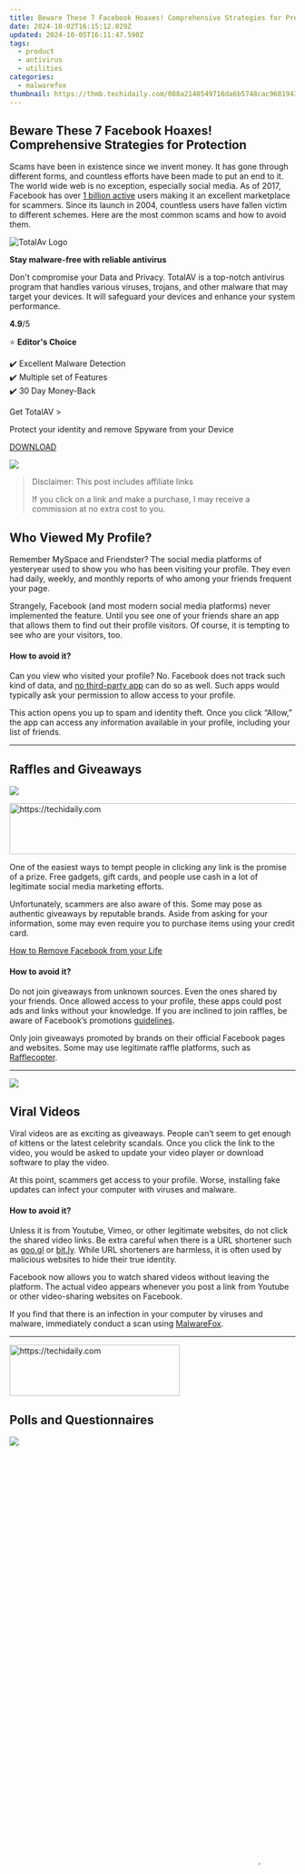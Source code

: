 ```yaml
---
title: Beware These 7 Facebook Hoaxes! Comprehensive Strategies for Protection
date: 2024-10-02T16:15:12.029Z
updated: 2024-10-05T16:11:47.590Z
tags:
  - product
  - antivirus
  - utilities
categories:
  - malwarefox
thumbnail: https://thmb.techidaily.com/088a2140549716da6b5748cac96819433a88c8dbf67bc5c9abb78e2279e38684.jpg
---
```


## Beware These 7 Facebook Hoaxes! Comprehensive Strategies for Protection

Scams have been in existence since we invent money. It has gone through different forms, and countless efforts have been made to put an end to it. The world wide web is no exception, especially social media. As of 2017, Facebook has over [1 billion active](http://www.smartinsights.com/digital-marketing-strategy/popular-social-networks-worldwide-chartoftheday/) users making it an excellent marketplace for scammers. Since its launch in 2004, countless users have fallen victim to different schemes. Here are the most common scams and how to avoid them.

![TotalAv Logo](https://www.malwarefox.com/wp-content/uploads/2024/02/totalav-svg.webp "totalav-svg")

**Stay malware-free with reliable antivirus**

Don't compromise your Data and Privacy. TotalAV is a top-notch antivirus program that handles various viruses, trojans, and other malware that may target your devices. It will safeguard your devices and enhance your system performance.

**4.9**/5

⭐ **Editor's Choice**

✔️ Excellent Malware Detection  
✔️ Multiple set of Features  
✔️ 30 Day Money-Back

[](https://tools.techidaily.com/malwarefox/products/) Get TotalAV > 

Protect your identity and remove Spyware from your Device

[DOWNLOAD](https://tools.techidaily.com/malwarefox/products/) 

![](https://malwarefox.com/wp-content/uploads/2017/10/users.png)

>  Disclaimer: This post includes affiliate links
>
>  If you click on a link and make a purchase, I may receive a commission at no extra cost to you.
>

## Who Viewed My Profile?

Remember MySpace and Friendster? The social media platforms of yesteryear used to show you who has been visiting your profile. They even had daily, weekly, and monthly reports of who among your friends frequent your page.

Strangely, Facebook (and most modern social media platforms) never implemented the feature. Until you see one of your friends share an app that allows them to find out their profile visitors. Of course, it is tempting to see who are your visitors, too.

#### **How to avoid it?**

Can you view who visited your profile? No. Facebook does not track such kind of data, and [no third-party app](https://www.grahamcluley.com/who-view-my-facebook-profile/) can do so as well. Such apps would typically ask your permission to allow access to your profile.

This action opens you up to spam and identity theft. Once you click “Allow,” the app can access any information available in your profile, including your list of friends.

---

## Raffles and Giveaways

![](https://malwarefox.com/wp-content/uploads/2017/10/giftbox.png)

<!-- affiliate ads begin -->
<a href="https://appsumo.8odi.net/c/5597632/2144310/7443" target="_top" id="2144310">
  <img src="//a.impactradius-go.com/display-ad/7443-2144310" border="0" alt="https://techidaily.com" width="728" height="90"/>
</a>
<img height="0" width="0" src="https://appsumo.8odi.net/i/5597632/2144310/7443" style="position:absolute;visibility:hidden;" border="0" />
<!-- affiliate ads end -->

One of the easiest ways to tempt people in clicking any link is the promise of a prize. Free gadgets, gift cards, and people use cash in a lot of legitimate social media marketing efforts.

Unfortunately, scammers are also aware of this. Some may pose as authentic giveaways by reputable brands. Aside from asking for your information, some may even require you to purchase items using your credit card.

[How to Remove Facebook from your Life](https://tools.techidaily.com/malwarefox/products/)

#### **How to avoid it?**

Do not join giveaways from unknown sources. Even the ones shared by your friends. Once allowed access to your profile, these apps could post ads and links without your knowledge. If you are inclined to join raffles, be aware of Facebook’s promotions [guidelines](https://www.facebook.com/page%5Fguidelines.php#promotionsguidelines).

Only join giveaways promoted by brands on their official Facebook pages and websites. Some may use legitimate raffle platforms, such as [Rafflecopter](https://www.rafflecopter.com/).

---

![](https://malwarefox.com/wp-content/uploads/2017/10/play-button.png)

## Viral Videos

Viral videos are as exciting as giveaways. People can’t seem to get enough of kittens or the latest celebrity scandals. Once you click the link to the video, you would be asked to update your video player or download software to play the video.

At this point, scammers get access to your profile. Worse, installing fake updates can infect your computer with viruses and malware.

#### **How to avoid it?**

Unless it is from Youtube, Vimeo, or other legitimate websites, do not click the shared video links. Be extra careful when there is a URL shortener such as [goo.gl](https://goo.gl/) or [bit.ly](https://bitly.com/). While URL shorteners are harmless, it is often used by malicious websites to hide their true identity.

Facebook now allows you to watch shared videos without leaving the platform. The actual video appears whenever you post a link from Youtube or other video-sharing websites on Facebook.

If you find that there is an infection in your computer by viruses and malware, immediately conduct a scan using [MalwareFox](https://tools.techidaily.com/malwarefox/products/).

---

<!-- affiliate ads begin -->
<a href="https://aligracehair.sjv.io/c/5597632/1997630/19272" target="_top" id="1997630">
  <img src="//a.impactradius-go.com/display-ad/19272-1997630" border="0" alt="https://techidaily.com" width="300" height="90"/>
</a>
<img height="0" width="0" src="https://aligracehair.sjv.io/i/5597632/1997630/19272" style="position:absolute;visibility:hidden;" border="0" />
<!-- affiliate ads end -->

## Polls and Questionnaires

![](https://malwarefox.com/wp-content/uploads/2017/10/test-quiz.png)

<!-- affiliate ads begin -->
<span id="1424533">
					<video width="864" height="1536" style="cursor:pointer"
           poster="//a.impactradius-go.com/display-clicktoplayimage/1424533.png"
           onclick="if(!this.playClicked){this.play();this.setAttribute('controls',true);this.playClicked=true;}">
	   <source src="//a.impactradius-go.com/display-ad/16446-1424533">
	   <img src="//a.impactradius-go.com/display-clicktoplayimage/1424533.png" style="border: none; height: 100%; width: 100%; object-fit: contain">
	</video>
	<div style="width:540px;text-align:center"><a href="javascript:window.open(decodeURIComponent('https%3A%2F%2Flaganoo.pxf.io%2Fc%2F5597632%2F1424533%2F16446'), '_blank');void(0);">Click here</a></div>
</span>
<img height="0" width="0" src="https://imp.pxf.io/i/5597632/1424533/16446" style="position:absolute;visibility:hidden;" border="0" />
<!-- affiliate ads end -->

Much similar to raffles and giveaways, polls and questionnaires rely on your interest to join the bandwagon. Commonly found in your newsfeed, people are excited to see and post how high their IQs are or which celebrity they should be dating.

Quizzes about to share your results, it will then ask you to allow permission to have access to your Facebook account. Once given access, it can infect your account and share posts and links without your permission.

[Facebook Messenger Virus: How to Stay Safe](https://tools.techidaily.com/malwarefox/products/)

#### **How to avoid it?**

Just like the tips above, always practice clean browsing habits. Do not allow any apps or websites to have access to your account.

Legitimate websites with polls and quizzes do allow you to share your results, but it should not request access to your account or ask for login information. More importantly, only visit reputable websites.

---

![](https://malwarefox.com/wp-content/uploads/2017/10/pantone.png)

## Facebook Customizers

One of Facebook’s differences from older social media platforms is the consistency of your Timeline. You can not personalize the page.

This inability does not stop malicious apps from claiming that you can customize your Facebook account for your friends to see. From changing colors to adding dislike buttons, it claims to allow you to personalize your timeline to your heart’s desire.

#### **How to avoid it?**

There is no way to customize your timeline, aside from a few things like your Headline or changing your banner photo. The Facebook layout is consistent, and so are the design elements.

Some browser extensions can personalize your page, but the changes are only limited to your browser. Therefore, they don’t need access to your profile.

---

## Phishing

![](https://malwarefox.com/wp-content/uploads/2017/10/phishing.png)

<!-- affiliate ads begin -->
<a href="https://aligracehair.sjv.io/c/5597632/1972684/19272" target="_top" id="1972684">
  <img src="//a.impactradius-go.com/display-ad/19272-1972684" border="0" alt="https://techidaily.com" width="728" height="90"/>
</a>
<img height="0" width="0" src="https://aligracehair.sjv.io/i/5597632/1972684/19272" style="position:absolute;visibility:hidden;" border="0" />
<!-- affiliate ads end -->

Phishing is an attempt from a malicious source to gain access to your [Facebook account](https://tools.techidaily.com/malwarefox/products/) and gather information. This scam happens when you enter your login information into a fake website or app. Some may copy the interface of legitimate sites such as Facebook.

Others will send you a message pretending to be Facebook representatives asking you to change your password using a link or threatening to close your account unless you update your personal information.

Once they capture your login information, cybercriminals have the freedom to log in to your account and even block you from ever accessing it. It is one of the most common ways to steal someone’s identity as well.

#### **How to avoid it?**

Make sure that you type _www.facebook.com_ on your browser. You may also use Facebook’s official mobile application. Also, be aware of Facebook’s guidelines against [phishing](https://www.facebook.com/help/166863010078512?helpref=faq%5Fcontent). Malicious websites often have grammar errors and inconsistencies in the design.

Additionally, always check the URL in your address bar. The web address should be consistent with the content of the website.

---

![](https://malwarefox.com/wp-content/uploads/2017/10/id-card.png)

## Identity Theft

You may be doing your part in protecting your Facebook account, but some of your friends may not be as vigilant. Some hackers may have gained access to one of your friends’ accounts using the scams described above.

If you notice your friends posting and sharing links, ads, and spam posts that are not consistent with their usual behavior, their accounts might be compromised. Some may even message you asking for money due to some emergency. They may request a deposit using your credit card or Paypal.

#### **How to avoid it?**

Once you observe abnormal sharing and posting habits from one of your friends, especially if the content is not consistent with their general interests, confirm if they have access to their account and are aware of such posts.

A quick phone call to your friend can also save you from sending money to a stranger. Remember to never share credit cards and other financial information on social media platforms. Be sure to [report](https://www.facebook.com/help/131719720300233) the account to Facebook as well.

---

<!-- affiliate ads begin -->
<a href="https://aidotcom.pxf.io/c/5597632/2134501/19576" target="_top" id="2134501">
  <img src="//a.impactradius-go.com/display-ad/19576-2134501" border="0" alt="https://techidaily.com" width="640" height="90"/>
</a>
<img height="0" width="0" src="https://aidotcom.pxf.io/i/5597632/2134501/19576" style="position:absolute;visibility:hidden;" border="0" />
<!-- affiliate ads end -->

## Last Words

With a few precautions, you will never have to worry about scams ruining your social media experience. Be careful with clickbait posts and malicious apps disguised as legitimate ones. Remember that your login and personal information should never be shared online. It is also a good idea to adjust your account’s security settings and set up [two-factor authentication](https://www.facebook.com/help/148233965247823).

### Leave a Comment [Cancel reply](https://tools.techidaily.com/malwarefox/products/)

Comment

Name Email 

Save my name, email, and website in this browser for the next time I comment.

Δ

<ins class="adsbygoogle"
     style="display:block"
     data-ad-format="autorelaxed"
     data-ad-client="ca-pub-7571918770474297"
     data-ad-slot="1223367746"></ins>

<ins class="adsbygoogle"
     style="display:block"
     data-ad-client="ca-pub-7571918770474297"
     data-ad-slot="8358498916"
     data-ad-format="auto"
     data-full-width-responsive="true"></ins>

<span class="atpl-alsoreadstyle">Also read:</span>
<div><ul>
<li><a href="https://youtube-web.techidaily.com/ed-cutting-edge-creativity-top-editors-for-online-sharing-for-2024/"><u>[Updated] Cutting-Edge Creativity Top Editors for Online Sharing for 2024</u></a></li>
<li><a href="https://extra-support.techidaily.com/updated-no-cost-screen-record-the-ultimate-win11-tools-1-5-listing/"><u>[Updated] No-Cost Screen Record The Ultimate Win11 Tools #1-5 Listing</u></a></li>
<li><a href="https://win-cloud.techidaily.com/6-enchanting-techniques-for-creating-picture-perfect-videos-set-to-melodic-tunes/"><u>6 Enchanting Techniques for Creating Picture-Perfect Videos Set to Melodic Tunes</u></a></li>
<li><a href="https://fox-info.techidaily.com/advanced-crossfade-methods-to-elevate-your-audiovisual-projects/"><u>Advanced Crossfade Methods to Elevate Your Audiovisual Projects</u></a></li>
<li><a href="https://win-cloud.techidaily.com/complete-guide-steps-to-erase-facebook-and-reclaim-your-privacy-with-malwarefox/"><u>Complete Guide: Steps to Erase Facebook and Reclaim Your Privacy with MalwareFox</u></a></li>
<li><a href="https://discover-hacks.techidaily.com/enhance-your-livestreams-using-manycam-features-of-a-professional-webcam-plugin/"><u>Enhance Your Livestreams Using ManyCam - Features of a Professional Webcam Plugin</u></a></li>
<li><a href="https://win-cloud.techidaily.com/expert-tips-for-repairing-iphones-soaked-in-water-models-5s-5c-5-and-4s/"><u>Expert Tips for Repairing iPhones Soaked in Water (Models 5S, 5C, 5 & 4S)</u></a></li>
<li><a href="https://win-cloud.techidaily.com/free-tools-capture-perfect-audio-on-your-mac-without-hitches/"><u>Free Tools: Capture Perfect Audio on Your Mac without Hitches</u></a></li>
<li><a href="https://unlock-android.techidaily.com/how-to-reset-a-locked-infinix-note-30-phone-by-drfone-android/"><u>How to Reset a Locked Infinix Note 30 Phone</u></a></li>
<li><a href="https://android-pokemon-go.techidaily.com/in-2024-what-legendaries-are-in-pokemon-platinum-on-motorola-g24-power-drfone-by-drfone-virtual-android/"><u>In 2024, What Legendaries Are In Pokemon Platinum On Motorola G24 Power? | Dr.fone</u></a></li>
<li><a href="https://win-cloud.techidaily.com/locating-your-chrome-add-ons-understanding-storage-locations/"><u>Locating Your Chrome Add-Ons: Understanding Storage Locations</u></a></li>
<li><a href="https://smart-video-editing.techidaily.com/new-the-complete-xml-file-handbook-for-fcpx-users-for-2024/"><u>New The Complete XML File Handbook for FCPX Users for 2024</u></a></li>
<li><a href="https://win-cloud.techidaily.com/protect-your-digital-life-eradicate-facebooks-malicious-software-with-these-easy-steps/"><u>Protect Your Digital Life: Eradicate Facebook's Malicious Software with These Easy Steps</u></a></li>
<li><a href="https://win-cloud.techidaily.com/simple-solutions-3-effective-ways-to-get-rid-of-adware-on-your-android-device/"><u>Simple Solutions: 3 Effective Ways to Get Rid of Adware on Your Android Device</u></a></li>
<li><a href="https://games-able.techidaily.com/techniques-to-restore-access-to-steam-content/"><u>Techniques to Restore Access to Steam Content</u></a></li>
<li><a href="https://win-cloud.techidaily.com/top-techniques-to-add-watermarks-to-your-iphone-photographs/"><u>Top Techniques to Add Watermarks to Your iPhone Photographs</u></a></li>
<li><a href="https://tech-haven.techidaily.com/44gv44gplus44gw44gplus44gq5b2i5byp44g46zplusz5qw9lplusocquodvoodhplusocoplusocquodleocoeocpoodqpluswkieapmyatios4goimpplusihqa/"><u>さまざまな形式へ音楽/オーディオファイル変換 - 一覧表</u></a></li>
</ul></div>

